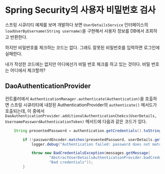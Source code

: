 # Spring Security의 사용자 비밀번호 검사

스프링 시큐리티 예제를 보며 개발하다 보면 `UserDetailsService` 인터페이스의 `loadUserByUsername(String username)`을 구현해서 사용자 정보를 DB에서 조회하고 반환한다.

하지만 비밀번호를 체크하는 코드는 없다. 그래도 잘못된 비밀번호를 입력하면 로그인에 실패한다.

내가 작성한 코드에는 없지만 어디에선가 비밀 번호 체크를 하고 있는 것이다. 비밀 번호는 어디에서 체크할까?

## DaoAuthenticationProvider

컨트롤러에서 `AuthenticationManager.authenticate(Authentication)`을 호출하면 스프링 시큐리티에 내장된 AuthenticationProvider의 `authenticate()` 메서드가 호출되는데, 이 중에서 `DaoAuthenticationProvider.additionalAuthenticationChekcs(UserDetails, UsernamePasswordAuthenticationToken)` 메서드에 다음과 같은 코드가 있다.

```java
    String presentedPassword = authentication.getCredentials().toString();

		if (!passwordEncoder.matches(presentedPassword, userDetails.getPassword())) {
			logger.debug("Authentication failed: password does not match stored value");

			throw new BadCredentialsException(messages.getMessage(
					"AbstractUserDetailsAuthenticationProvider.badCredentials",
					"Bad credentials"));
		}
```

